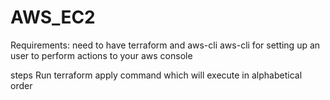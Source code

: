 # AWS_EC2
Requirements:
need to have terraform and aws-cli
aws-cli for setting up an user to perform actions to your aws console

steps
Run terraform apply command which will execute in alphabetical order


